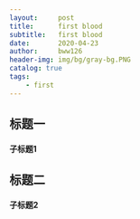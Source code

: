 ```yaml
---
layout:     post
title:      first blood
subtitle:   first blood
date:       2020-04-23
author:     bww126
header-img: img/bg/gray-bg.PNG
catalog: true
tags:
    - first
---
```


## 标题一
#### 子标题1

## 标题二
#### 子标题2